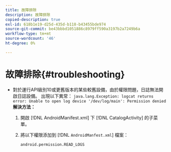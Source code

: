 ```yaml
---
title: 故障排除
description: 故障排除
copied-description: true
exl-id: 618b1e19-d25d-435d-b118-b43455bde974
source-git-commit: be43bbbd1051886c8979ff590a3197b2a7249b6a
workflow-type: tm+mt
source-wordcount: '46'
ht-degree: 0%

---
```


# 故障排除{#troubleshooting}

* 對於運行API級別10或更舊版本的某些較舊設備，由於權限問題，日誌無法開啟日誌設備。 出現以下異常： `java.lang.Exception: logcat returns error: Unable to open log device '/dev/log/main': Permission denied` **解決方法：**

   1. 開啟 [!DNL AndroidManifest.xml] 下 [!DNL CatalogActivity] 的子菜單。

   1. 將以下權限添加到 [!DNL `AndroidManfest.xml`] 檔案：

      ```
      android.permission.READ_LOGS
      ```
